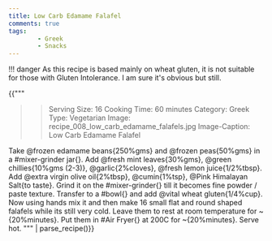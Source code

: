 ```yaml
---
title: Low Carb Edamame Falafel
comments: true
tags:
        - Greek
        - Snacks
---
```


!!! danger
    As this recipe is based mainly on wheat gluten, it is not suitable for those with Gluten Intolerance. I am sure it's obvious but still.

{{"""
>> Serving Size: 16
>> Cooking Time: 60 minutes
>> Category: Greek
>> Type: Vegetarian
>> Image: recipe_008_low_carb_edamame_falafels.jpg
>> Image-Caption: Low Carb Edamame Falafel

Take @frozen edamame beans{250%gms} and @frozen peas{50%gms} in a #mixer-grinder jar{}.
Add @fresh mint leaves{30%gms}, @green chillies{10%gms (2-3)}, @garlic{2%cloves}, @fresh lemon juice{1/2%tbsp}.
Add @extra virgin olive oil{2%tbsp}, @cumin{1%tsp}, @Pink Himalayan Salt{to taste}.
Grind it on the #mixer-grinder{} till it becomes fine powder / paste texture.
Transfer to a #bowl{} and add @vital wheat gluten{1/4%cup}.
Now using hands mix it and then make 16 small flat and round shaped falafels while its still very cold.
Leave them to rest at room temperature for ~{20%minutes}.
Put them in #Air Fryer{} at 200C for ~{20%minutes}.
Serve hot.
""" | parse_recipe()}}
